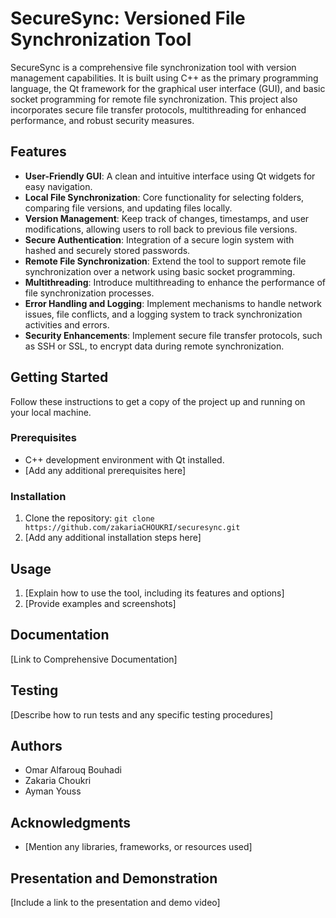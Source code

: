 # SecureSync: Versioned File Synchronization Tool

SecureSync is a comprehensive file synchronization tool with version management capabilities. It is built using C++ as the primary programming language, the Qt framework for the graphical user interface (GUI), and basic socket programming for remote file synchronization. This project also incorporates secure file transfer protocols, multithreading for enhanced performance, and robust security measures.

## Features

- **User-Friendly GUI**: A clean and intuitive interface using Qt widgets for easy navigation.
- **Local File Synchronization**: Core functionality for selecting folders, comparing file versions, and updating files locally.
- **Version Management**: Keep track of changes, timestamps, and user modifications, allowing users to roll back to previous file versions.
- **Secure Authentication**: Integration of a secure login system with hashed and securely stored passwords.
- **Remote File Synchronization**: Extend the tool to support remote file synchronization over a network using basic socket programming.
- **Multithreading**: Introduce multithreading to enhance the performance of file synchronization processes.
- **Error Handling and Logging**: Implement mechanisms to handle network issues, file conflicts, and a logging system to track synchronization activities and errors.
- **Security Enhancements**: Implement secure file transfer protocols, such as SSH or SSL, to encrypt data during remote synchronization.

## Getting Started

Follow these instructions to get a copy of the project up and running on your local machine.

### Prerequisites

- C++ development environment with Qt installed.
- [Add any additional prerequisites here]

### Installation

1. Clone the repository: `git clone https://github.com/zakariaCHOUKRI/securesync.git`
2. [Add any additional installation steps here]

## Usage

1. [Explain how to use the tool, including its features and options]
2. [Provide examples and screenshots]

## Documentation

[Link to Comprehensive Documentation]

## Testing

[Describe how to run tests and any specific testing procedures]

## Authors

- Omar Alfarouq Bouhadi
- Zakaria Choukri
- Ayman Youss

## Acknowledgments

- [Mention any libraries, frameworks, or resources used]

## Presentation and Demonstration

[Include a link to the presentation and demo video]
